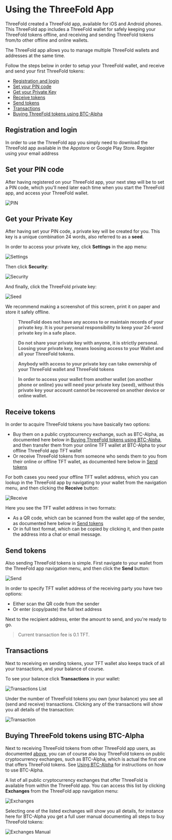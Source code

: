 # Using the ThreeFold App

ThreeFold created a ThreeFold app, available for iOS and Android phones. This ThreeFold app includes a ThreeFold wallet for safely keeping your ThreeFold tokens offline, and receiving and sending ThreeFold tokens from/to other offline and online wallets.  

The ThreeFold app allows you to manage multiple ThreeFold wallets and addresses at the same time.

Follow the steps below in order to setup your ThreeFold wallet, and receive and send your first ThreeFold tokens:

- [Registration and login](#iyo)
- [Set your PIN code](#pin)
- [Get your Private Key](#seed)
- [Receive tokens](#receive)
- [Send tokens](#send)
- [Transactions](#transactions)
- [Buying ThreeFold tokens using BTC-Alpha](#btc-alpha)

<a id='iyo'><a>

## Registration and login

In order to use the ThreeFold app you simply need to download the ThreeFold app available in the Appstore or Google Play Store. Register using your email address 


<a id='pin'><a>

## Set your PIN code

After having registered on your ThreeFold app, your next step will be to set a PIN code, which you'll need later each time when you start the ThreeFold app, and access your ThreeFold wallet.

![PIN](https://raw.githubusercontent.com/threefoldfoundation/info_tokens/master/docs/img/wallet-pin-300.jpg "PIN")


<a id='seed'><a>

## Get your Private Key

After having set your PIN code, a private key will be created for you. This key is a unique combination 24 words, also referred to as a **seed**. 

In order to access your private key, click **Settings** in the app menu:

![Settings](https://raw.githubusercontent.com/threefoldfoundation/info_tokens/master/docs/img/wallet-settings.png "Settings")


Then click **Security**:

![Security](https://raw.githubusercontent.com/threefoldfoundation/info_tokens/master/docs/img/wallet-security.png "Security")

And finally, click the ThreeFold private key:

![Seed](https://raw.githubusercontent.com/threefoldfoundation/info_tokens/master/docs/img/wallet-seed.png "Seed")


We recommend making a screenshot of this screen, print it on paper and store it safely offline.

> **ThreeFold does not have any access to or maintain records of your private key. It is your personal responsibility to keep your 24-word private key in a safe place.**

> **Do not share your private key with anyone, it is strictly personal. Loosing your private key, means loosing access to your Wallet and all your ThreeFold tokens.**

> **Anybody with access to your private key can take ownership of your ThreeFold wallet and ThreeFold tokens**

> **In order to access your wallet from another wallet (on another phone or online) you will need your private key (seed), without this private key your account cannot be recovered on another device or online wallet.**


<a id='receive'><a>

## Receive tokens

In order to acquire ThreeFold tokens you have basically two options:
- Buy them on a public cryptocurrency exchange, such as BTC-Alpha, as documented here below in [Buying ThreeFold tokens using BTC-Alpha](#btc-alpha), and then transfer them from your online TFT wallet at BTC-Alpha to your offline ThreeFold app TFT wallet
- Or receive ThreeFold tokens from someone who sends them to you from their online or offline TFT wallet, as documented here below in [Send tokens](#send)

For both cases you need your offline TFT wallet address, which you can lookup in the ThreeFold app by navigating to your wallet from the navigation menu, and then clicking the **Receive** button:

![Receive](https://raw.githubusercontent.com/threefoldfoundation/info_tokens/master/docs/img/wallet-receive-300.jpg "Receive")

Here you see the TFT wallet address in two formats:
- As a QR code, which can be scanned from the wallet app of the sender, as documented here below in [Send tokens](#send) 
- Or in full text format, which can be copied by clicking it, and then paste the address into a chat or email message. 


<a id='send'><a>

## Send tokens

Also sending ThreeFold tokens is simple. First navigate to your wallet from the ThreeFold app navigation menu, and then click the **Send** button:

![Send](https://raw.githubusercontent.com/threefoldfoundation/info_tokens/master/docs/img/wallet-send-300.jpg "Send")

In order to specify TFT wallet address of the receiving party you have two options:
- Either scan the QR code from the sender
- Or enter (copy/paste) the full text address 

Next to the recipient address, enter the amount to send, and you're ready to go. 

> Current transaction fee is 0.1 TFT.


<a id='transactions'><a>

## Transactions

Next to receiving en sending tokens, your TFT wallet also keeps track of all your transactions, and your balance of course.

To see your balance click **Transactions** in your wallet:

![Transactions List](https://raw.githubusercontent.com/threefoldfoundation/info_tokens/master/docs/img/wallet-transaction-list-300.jpg "Transactions List")

Under the number of ThreeFold tokens you own (your balance) you see all (send and receive) transactions. Clicking any of the transactions will show you all details of the transaction: 

![Transaction](https://raw.githubusercontent.com/threefoldfoundation/info_tokens/master/docs/img/wallet-transaction-300.jpg "Transaction")


<a id='btc-alpha'><a>

## Buying ThreeFold tokens using BTC-Alpha

Next to receiving ThreeFold tokens from other ThreeFold app users, as documented [above](#receive), you can of course also buy ThreeFold tokens on public cryptocurrency exchanges, such as BTC-Alpha, which is actual the first one that offers ThreeFold tokens. See [Using BTC-Alpha](/how_to_buy/btc-alpha.md) for instructions on how to use BTC-Alpha. 

A list of all public cryptocurrency exchanges that offer ThreeFold is available from within the ThreeFold app. You can access this list by clicking **Exchanges** from the ThreeFold app navigation menu:

![Exchanges](https://raw.githubusercontent.com/threefoldfoundation/info_tokens/master/docs/img/wallet-exchanges-300.jpg "Exchanges")

Selecting one of the listed exchanges will show you all details, for instance here for BTC-Alpha you get a full user manual documenting all steps to buy ThreeFold tokens:

![Exchanges Manual](https://raw.githubusercontent.com/threefoldfoundation/info_tokens/master/docs/img/wallet-exchanges-manual-300.jpg "Exchanges Manual")